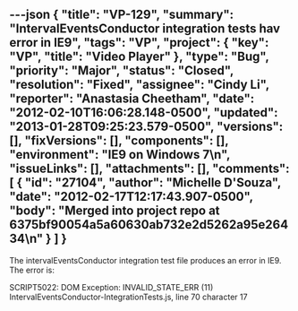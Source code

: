 ---json
{
  "title": "VP-129",
  "summary": "IntervalEventsConductor integration tests hav error in IE9",
  "tags": "VP",
  "project": {
    "key": "VP",
    "title": "Video Player"
  },
  "type": "Bug",
  "priority": "Major",
  "status": "Closed",
  "resolution": "Fixed",
  "assignee": "Cindy Li",
  "reporter": "Anastasia Cheetham",
  "date": "2012-02-10T16:06:28.148-0500",
  "updated": "2013-01-28T09:25:23.579-0500",
  "versions": [],
  "fixVersions": [],
  "components": [],
  "environment": "IE9 on Windows 7\n",
  "issueLinks": [],
  "attachments": [],
  "comments": [
    {
      "id": "27104",
      "author": "Michelle D'Souza",
      "date": "2012-02-17T12:17:43.907-0500",
      "body": "Merged into project repo at 6375bf90054a5a60630ab732e2d5262a95e26434\n"
    }
  ]
}
---
The intervalEventsConductor integration test file produces an error in IE9. The error is:

SCRIPT5022: DOM Exception: INVALID\_STATE\_ERR (11) \
IntervalEventsConductor-IntegrationTests.js, line 70 character 17

        